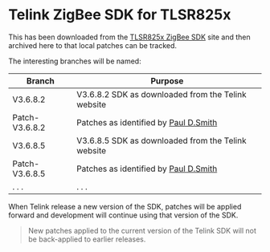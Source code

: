 # Telink  ZigBee SDK for TLSR825x

This has been downloaded from the [TLSR825x ZigBee SDK] site and then archived here to that local patches can be tracked.

The interesting branches will be named:

|Branch|Purpose|
|-|-|
|V3.6.8.2|V3.6.8.2 SDK as downloaded from the Telink website|
|Patch-V3.6.8.2|Patches as identified by [Paul D.Smith]|
|V3.6.8.5|V3.6.8.5 SDK as downloaded from the Telink website|
|Patch-V3.6.8.5|Patches as identified by [Paul D.Smith]|
|. . . |. . .|

When Telink release a new version of the SDK, patches will be applied forward and development will continue using that version of the SDK.

> New patches applied to the current version of the Telink SDK will not be back-applied to earlier releases.

[TLSR825x ZigBee SDK]: https://wiki.telink-semi.cn/wiki/chip-series/TLSR825x-Series/#software-development-kit
[Paul D.Smith]: https://github.com/papadeltasierra